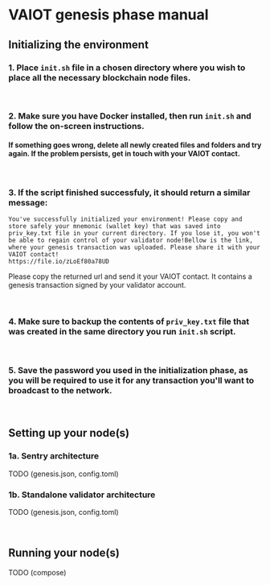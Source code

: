 # VAIOT genesis phase manual

## Initializing the environment

### 1. Place `init.sh` file in a chosen directory where you wish to place all the necessary blockchain node files. 
<br />

### 2. Make sure you have Docker installed, then run `init.sh` and follow the on-screen instructions.

#### If something goes wrong, delete all newly created files and folders and try again. If the problem persists, get in touch with your VAIOT contact.
<br />

### 3. If the script finished successfuly, it should return a similar message:
```
You've successfully initialized your environment! Please copy and store safely your mnemonic (wallet key) that was saved into priv_key.txt file in your current directory. If you lose it, you won't be able to regain control of your validator node!Bellow is the link, where your genesis transaction was uploaded. Please share it with your VAIOT contact!
https://file.io/zLoEf80a78UD
```

Please copy the returned url and send it your VAIOT contact. It contains a genesis transaction signed by your validator account.

<br />

### 4. Make sure to backup the contents of `priv_key.txt` file that was created in the same directory you run `init.sh` script.
<br />

### 5. Save the password you used in the initialization phase, as you will be required to use it for any transaction you'll want to broadcast to the network.

<br />

## Setting up your node(s)

### 1a. Sentry architecture

TODO (genesis.json, config.toml)

### 1b. Standalone validator architecture

TODO (genesis.json, config.toml)

<br />

## Running your node(s)

TODO (compose)